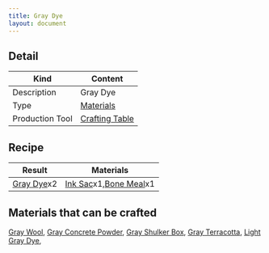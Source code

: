 ```yaml
---
title: Gray Dye
layout: document
---
```

## Detail

|Kind|Content|
|---|---|
|Description|Gray Dye|
|Type|[Materials](Materials)|
|Production Tool|[Crafting Table](Crafting_Table)|

## Recipe

|Result|Materials|
|---|---|
|[Gray Dye](Gray_Dye)x2|[Ink Sac](Ink_Sac)x1,[Bone Meal](Bone_Meal)x1|

## Materials that can be crafted

[Gray Wool](Gray_Wool),
[Gray Concrete Powder](Gray_Concrete_Powder),
[Gray Shulker Box](Gray_Shulker_Box),
[Gray Terracotta](Gray_Terracotta),
[Light Gray Dye](Light_Gray_Dye),
